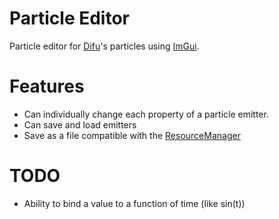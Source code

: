 # Particle Editor

Particle editor for [Difu](https://github.com/Tcholly/Difu)'s particles using [ImGui](https://github.com/ocornut/imgui).

# Features
- Can individually change each property of a particle emitter.
- Can save and load emitters
- Save as a file compatible with the [ResourceManager](https://github.com/Tcholly/ResourceManager)


# TODO
- Ability to bind a value to a function of time (like sin(t))
